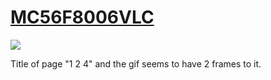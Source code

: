 # [MC56F8006VLC](https://defcon.org/signal/YourJourneyBegins/AlphabetShift/SandsSaharaAladdin/MC56F8006VLC/)

![](https://raw.githubusercontent.com/d1str0/dc29-badge/main/spoilers/jennytones.gif)


Title of page "1 2 4" and the gif seems to have 2 frames to it.
